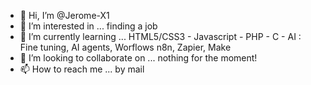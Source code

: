 - 👋 Hi, I’m @Jerome-X1
- 👀 I’m interested in ... finding a job
- 🌱 I’m currently learning ... HTML5/CSS3 - Javascript - PHP - C - AI : Fine tuning, AI agents, Worflows n8n, Zapier, Make
- 💞️ I’m looking to collaborate on ... nothing for the moment!
- 📫 How to reach me ... by mail

<!---
Jerome-openclassroom/Jerome-openclassroom is a ✨ special ✨ repository because its `README.md` (this file) appears on your GitHub profile.
You can click the Preview link to take a look at your changes.
--->
